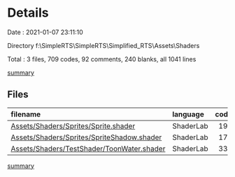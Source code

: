 # Details

Date : 2021-01-07 23:11:10

Directory f:\SimpleRTS\SimpleRTS\Simplified_RTS\Assets\Shaders

Total : 3 files,  709 codes, 92 comments, 240 blanks, all 1041 lines

[summary](results.md)

## Files
| filename | language | code | comment | blank | total |
| :--- | :--- | ---: | ---: | ---: | ---: |
| [Assets/Shaders/Sprites/Sprite.shader](/Assets/Shaders/Sprites/Sprite.shader) | ShaderLab | 198 | 14 | 81 | 293 |
| [Assets/Shaders/Sprites/SpriteShadow.shader](/Assets/Shaders/Sprites/SpriteShadow.shader) | ShaderLab | 173 | 34 | 55 | 262 |
| [Assets/Shaders/TestShader/ToonWater.shader](/Assets/Shaders/TestShader/ToonWater.shader) | ShaderLab | 338 | 44 | 104 | 486 |

[summary](results.md)